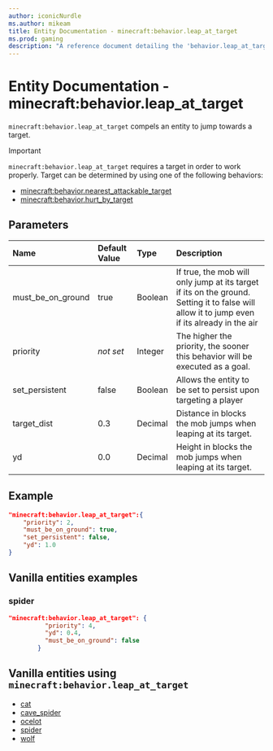 ```yaml
---
author: iconicNurdle
ms.author: mikeam
title: Entity Documentation - minecraft:behavior.leap_at_target
ms.prod: gaming
description: "A reference document detailing the 'behavior.leap_at_target' entity goal"
---
```


# Entity Documentation - minecraft:behavior.leap_at_target

`minecraft:behavior.leap_at_target` compels an entity to jump towards a target.

> [!IMPORTANT]
> `minecraft:behavior.leap_at_target` requires a target in order to work properly. Target can be determined by using one of the following behaviors:
>
>- [minecraft:behavior.nearest_attackable_target](minecraftBehavior_nearest_attackable_target.md)
>- [minecraft:behavior.hurt_by_target](minecraftBehavior_hurt_by_target.md)

## Parameters

|Name |Default Value  |Type  |Description  |
|:----------|:----------|:----------|:----------|
|must_be_on_ground| true| Boolean|  If true, the mob will only jump at its target if its on the ground. Setting it to false will allow it to jump even if its already in the air |
|priority|*not set*|Integer|The higher the priority, the sooner this behavior will be executed as a goal.|
|set_persistent| false| Boolean|  Allows the entity to be set to persist upon targeting a player |
|target_dist| 0.3| Decimal| Distance in blocks the mob jumps when leaping at its target.|
|yd| 0.0| Decimal| Height in blocks the mob jumps when leaping at its target. |

## Example

```json
"minecraft:behavior.leap_at_target":{
    "priority": 2,
    "must_be_on_ground": true,
    "set_persistent": false,
    "yd": 1.0
}
```

## Vanilla entities examples

### spider

```json
"minecraft:behavior.leap_at_target": {
          "priority": 4,
          "yd": 0.4,
          "must_be_on_ground": false
        }
```

## Vanilla entities using `minecraft:behavior.leap_at_target`

- [cat](../../../../Source/VanillaBehaviorPack_Snippets/entities/cat.md)
- [cave_spider](../../../../Source/VanillaBehaviorPack_Snippets/entities/cave_spider.md)
- [ocelot](../../../../Source/VanillaBehaviorPack_Snippets/entities/ocelot.md)
- [spider](../../../../Source/VanillaBehaviorPack_Snippets/entities/spider.md)
- [wolf](../../../../Source/VanillaBehaviorPack_Snippets/entities/wolf.md)
